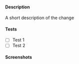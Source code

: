 #### Description
A short description of the change

#### Tests
- [ ] Test 1
- [ ] Test 2 

#### Screenshots
